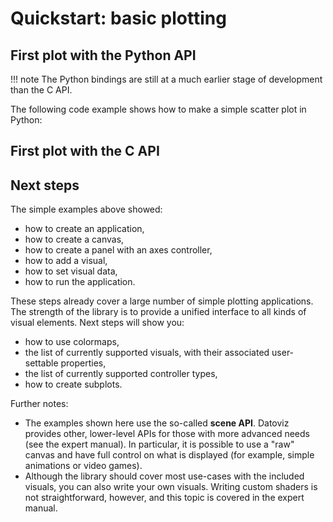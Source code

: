 # Quickstart: basic plotting

## First plot with the Python API

!!! note
    The Python bindings are still at a much earlier stage of development than the C API.

The following code example shows how to make a simple scatter plot in Python:

<!-- CODE_PYTHON bindings/cython/examples/test.py -->

<!-- IMAGE ../images/python_example.png -->


## First plot with the C API

<!-- CODE_C examples/standalone_scene.c -->

<!-- IMAGE ../images/c_example.png -->


## Next steps

The simple examples above showed:

* how to create an application,
* how to create a canvas,
* how to create a panel with an axes controller,
* how to add a visual,
* how to set visual data,
* how to run the application.

These steps already cover a large number of simple plotting applications. The strength of the library is to provide a unified interface to all kinds of visual elements. Next steps will show you:

* how to use colormaps,
* the list of currently supported visuals, with their associated user-settable properties,
* the list of currently supported controller types,
* how to create subplots.

Further notes:

* The examples shown here use the so-called **scene API**. Datoviz provides other, lower-level APIs for those with more advanced needs (see the expert manual). In particular, it is possible to use a "raw" canvas and have full control on what is displayed (for example, simple animations or video games).
* Although the library should cover most use-cases with the included visuals, you can also write your own visuals. Writing custom shaders is not straightforward, however, and this topic is covered in the expert manual.
